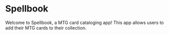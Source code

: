 # Spellbook
Welcome to Spellbook, a MTG card cataloging app! This app allows users to add their MTG cards to their collection. 
